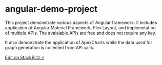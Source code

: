 # angular-demo-project

This project demonstrate various aspects of Angular framework. It includes application of Angular Material Framework, Flex Layout, and implemetation of multiple APIs. The avaialable APIs are free and does not require any key.

It also demonstrate the application of ApexCharts while the data used for graph generation is collected from API calls.

[Edit on StackBlitz ⚡️](https://stackblitz.com/edit/angular-9y722o)
